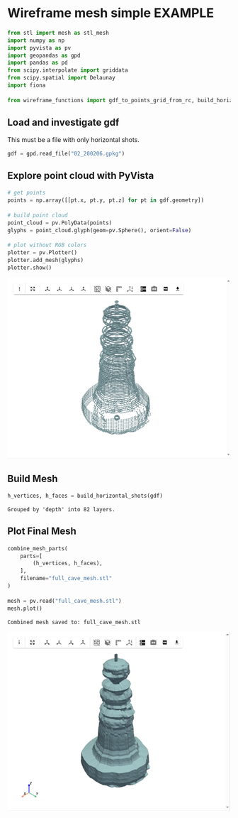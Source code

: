 
# Wireframe mesh simple EXAMPLE


```python
from stl import mesh as stl_mesh
import numpy as np
import pyvista as pv
import geopandas as gpd
import pandas as pd
from scipy.interpolate import griddata
from scipy.spatial import Delaunay
import fiona

from wireframe_functions import gdf_to_points_grid_from_rc, build_horizontal_shots, build_endcap, combine_mesh_parts
```

## Load and investigate gdf

This must be a file with only horizontal shots.


```python
gdf = gpd.read_file("02_200206.gpkg")
```




## Explore point cloud with PyVista


```python
# get points
points = np.array([[pt.x, pt.y, pt.z] for pt in gdf.geometry])

# build point cloud
point_cloud = pv.PolyData(points)
glyphs = point_cloud.glyph(geom=pv.Sphere(), orient=False)

# plot without RGB colors
plotter = pv.Plotter()
plotter.add_mesh(glyphs)
plotter.show()
```


![Simple Point Cloud Example](../images/example_simple_points.PNG)

## Build Mesh


```python
h_vertices, h_faces = build_horizontal_shots(gdf)
```

    Grouped by 'depth' into 82 layers.
    

## Plot Final Mesh


```python
combine_mesh_parts(
    parts=[
        (h_vertices, h_faces),
    ],
    filename="full_cave_mesh.stl"
)

mesh = pv.read("full_cave_mesh.stl")
mesh.plot()
```

    Combined mesh saved to: full_cave_mesh.stl
    


![Simple Mesh Example](../images/example_simple_mesh.PNG)